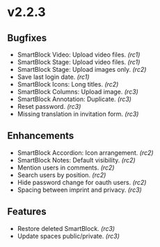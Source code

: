 # v2.2.3

## Bugfixes

* SmartBlock Video: Upload video files. *(rc1)*
* SmartBlock Stage: Upload video files. *(rc1)*
* SmartBlock Stage: Upload images only. *(rc2)*
* Save last login date. *(rc1)*
* SmartBlock Icons: Long titles. *(rc2)*
* SmartBlock Columns: Upload image. *(rc3)*
* SmartBlock Annotation: Duplicate. *(rc3)*
* Reset password. *(rc3)*
* Missing translation in invitation form. *(rc3)*

## Enhancements

* SmartBlock Accordion: Icon arrangement. *(rc2)*
* SmartBlock Notes: Default visibility. *(rc2)*
* Mention users in comments. *(rc2)*
* Search users by position. *(rc2)*
* Hide password change for oauth users. *(rc2)*
* Spacing between imprint and privacy. *(rc3)*

## Features

* Restore deleted SmartBlock. *(rc3)*
* Update spaces public/private. *(rc3)*
